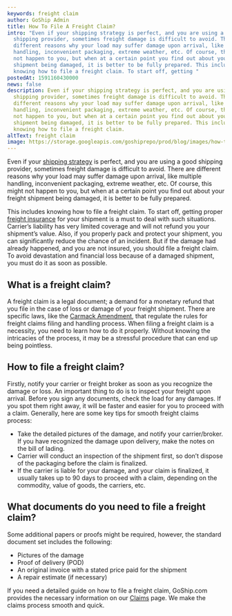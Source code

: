 ```yaml
---
keywords: freight claim
author: GoShip Admin
title: How To File A Freight Claim?
intro: "Even if your shipping strategy is perfect, and you are using a good
  shipping provider, sometimes freight damage is difficult to avoid. There are
  different reasons why your load may suffer damage upon arrival, like multiple
  handling, inconvenient packaging, extreme weather, etc. Of course, this might
  not happen to you, but when at a certain point you find out about your freight
  shipment being damaged, it is better to be fully prepared. This includes
  knowing how to file a freight claim. To start off, getting "
postedAt: 1591160430000
news: false
description: Even if your shipping strategy is perfect, and you are using a good
  shipping provider, sometimes freight damage is difficult to avoid. There are
  different reasons why your load may suffer damage upon arrival, like multiple
  handling, inconvenient packaging, extreme weather, etc. Of course, this might
  not happen to you, but when at a certain point you find out about your freight
  shipment being damaged, it is better to be fully prepared. This includes
  knowing how to file a freight claim.
altText: freight claim
image: https://storage.googleapis.com/goshiprepo/prod/blog/images/how-to-file-a-freight-claim.jpg
---
```

Even if your [shipping strategy](https://www.goship.com/blog/creating-a-successful-small-business-shipping-strategy/) is perfect, and you are using a good shipping provider, sometimes freight damage is difficult to avoid. There are different reasons why your load may suffer damage upon arrival, like multiple handling, inconvenient packaging, extreme weather, etc. Of course, this might not happen to you, but when at a certain point you find out about your freight shipment being damaged, it is better to be fully prepared. 

This includes knowing how to file a freight claim. To start off, getting proper [freight insurance](https://www.goship.com/blog/what-is-freight-insurance/) for your shipment is a must to deal with such situations. Carrier’s liability has very limited coverage and will not refund you your shipment’s value. Also, if you properly pack and protect your shipment, you can significantly reduce the chance of an incident. But if the damage had already happened, and you are not insured, you should file a freight claim. To avoid devastation and financial loss because of a damaged shipment, you must do it as soon as possible.

## What is a freight claim?

A freight claim is a legal document; a demand for a monetary refund that you file in the case of loss or damage of your freight shipment. There are specific laws, like the [Carmack Amendment](https://www.law.cornell.edu/uscode/text/49/14706), that regulate the rules for freight claims filing and handling process. When filing a freight claim is a necessity, you need to learn how to do it properly. Without knowing the intricacies of the process, it may be a stressful procedure that can end up being pointless.

## How to file a freight claim?

Firstly, notify your carrier or freight broker as soon as you recognize the damage or loss. An important thing to do is to inspect your freight upon arrival. Before you sign any documents, check the load for any damages. If you spot them right away, it will be faster and easier for you to proceed with a claim. Generally, here are some key tips for smooth freight claims process:

* Take the detailed pictures of the damage, and notify your carrier/broker. If you have recognized the damage upon delivery, make the notes on the bill of lading.
* Carrier will conduct an inspection of the shipment first, so don’t dispose of the packaging before the claim is finalized.
* If the carrier is liable for your damage, and your claim is finalized, it usually takes up to 90 days to proceed with a claim, depending on the commodity, value of goods, the carriers, etc.

## What documents do you need to file a freight claim?

Some additional papers or proofs might be required, however, the standard document set includes the following:

* Pictures of the damage
* Proof of delivery (POD)
* An original invoice with a stated price paid for the shipment
* A repair estimate (if necessary)

If you need a detailed guide on how to file a freight claim, GoShip.com provides the necessary information on our [Claims](https://www.goship.com/claims) page. We make the claims process smooth and quick.